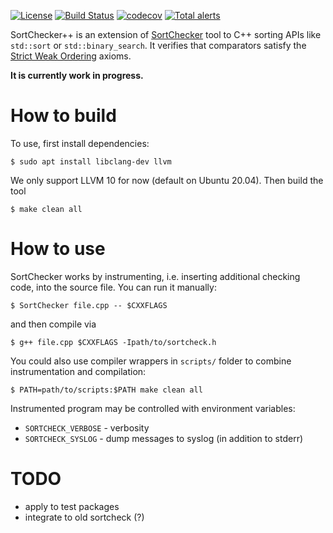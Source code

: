 [![License](http://img.shields.io/:license-MIT-blue.svg)](https://github.com/yugr/sortcheckxx/blob/master/LICENSE.txt)
[![Build Status](https://github.com/yugr/sortcheckxx/actions/workflows/ci.yml/badge.svg)](https://github.com/yugr/sortcheckxx/actions)
[![codecov](https://codecov.io/gh/yugr/sortcheckxx/branch/master/graph/badge.svg)](https://codecov.io/gh/yugr/sortcheckxx)
[![Total alerts](https://img.shields.io/lgtm/alerts/g/yugr/sortcheckxx.svg?logo=lgtm&logoWidth=18)](https://lgtm.com/projects/g/yugr/sortcheckxx/alerts/)

SortChecker++ is an extension of [SortChecker](https://github.com/yugr/sortcheck) tool
to C++ sorting APIs like `std::sort` or `std::binary_search`.
It verifies that comparators satisfy the [Strict Weak Ordering](https://medium.com/@shiansu/strict-weak-ordering-and-the-c-stl-f7dcfa4d4e07)
axioms.

**It is currently work in progress.**

# How to build

To use, first install dependencies:
```
$ sudo apt install libclang-dev llvm
```
We only support LLVM 10 for now (default on Ubuntu 20.04).
Then build the tool
```
$ make clean all
```

# How to use

SortChecker works by instrumenting, i.e. inserting additional checking code,
into the source file. You can run it manually:
```
$ SortChecker file.cpp -- $CXXFLAGS
```
and then compile via
```
$ g++ file.cpp $CXXFLAGS -Ipath/to/sortcheck.h
```

You could also use compiler wrappers in `scripts/` folder to combine instrumentation and compilation:
```
$ PATH=path/to/scripts:$PATH make clean all
```

Instrumented program may be controlled with environment variables:
* `SORTCHECK_VERBOSE` - verbosity
* `SORTCHECK_SYSLOG` - dump messages to syslog (in addition to stderr)

# TODO

- apply to test packages
- integrate to old sortcheck (?)
